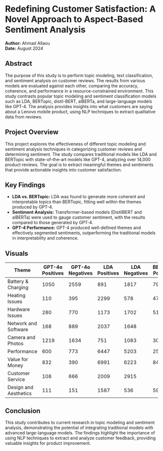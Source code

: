 # Redefining Customer Satisfaction: A Novel Approach to Aspect-Based Sentiment Analysis

**Author:** Ahmad Allaou  
**Date:** August 2024

## Abstract
The purpose of this study is to perform topic modeling, text classification, and sentiment analysis on customer reviews. The results from various models are evaluated against each other, comparing the accuracy, coherence, and performance in a resource-constrained environment. This study contrasts popular topic modeling and sentiment classification models such as LDA, BERTopic, distil-BERT, alBERTa, and large-language models like GPT-4. The analysis provides insights into what customers are saying about a Lenovo mobile product, using NLP techniques to extract qualitative data from reviews.

## Project Overview
This project explores the effectiveness of different topic modeling and sentiment analysis techniques in categorizing customer reviews and determining sentiment. The study compares traditional models like LDA and BERTopic with state-of-the-art models like GPT-4, analyzing over 14,000 product reviews. The goal is to extract meaningful themes and sentiments that provide actionable insights into customer satisfaction.

## Key Findings
- **LDA vs. BERTopic:** LDA was found to generate more coherent and interpretable topics than BERTopic, fitting well within the themes produced by GPT-4.
- **Sentiment Analysis:** Transformer-based models (DistilBERT and alBERTa) were used to gauge customer sentiment, with the results compared to those generated by GPT-4.
- **GPT-4 Performance:** GPT-4 produced well-defined themes and effectively segmented sentiments, outperforming the traditional models in interpretability and coherence.

## Visuals
| Theme                   | GPT-4o Positives | GPT-4o Negatives | LDA Positives | LDA Negatives | BERTopic Positives | BERTopic Negatives |
|-------------------------|-----------------|-----------------|--------------|--------------|-------------------|-------------------|
| Battery & Charging      | 1050             | 2559            | 891          | 1817         | 7953              | 14478             |
| Heating Issues          | 110              | 395             | 2299         | 578          | 4771              | 6803              |
| Hardware Issues         | 280              | 770             | 1173         | 1702         | 519               | 667               |
| Network and Software    | 168              | 889             | 2037         | 1648         |                   |                   |
| Camera and Photos       | 1219             | 1634            | 751          | 1083         | 3035              | 6034              |
| Performance             | 600              | 773             | 6447         | 5203         | 2545              | 1044              |
| Value for Money         | 832              | 390             | 6991         | 6223         | 8450              | 6078              |
| Customer Service        | 108              | 666             | 2009         | 2915         |                   |                   |
| Design and Aesthetics   | 111              | 151             | 1587         | 536          | 5905              | 5034              |


## Conclusion
This study contributes to current research in topic modeling and sentiment analysis, demonstrating the potential of integrating traditional models with advanced large-language models. The findings highlight the importance of using NLP techniques to extract and analyze customer feedback, providing valuable insights for product improvement.
